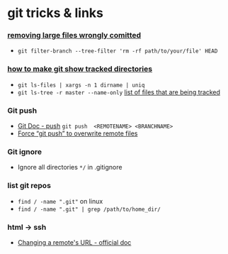 # git tricks & links

### [removing large files wrongly comitted](http://thomas-cokelaer.info/blog/2018/02/git-how-to-remove-a-big-file-wrongly-committed/)
- `git filter-branch --tree-filter 'rm -rf path/to/your/file' HEAD`

### [how to make git show tracked directories](https://stackoverflow.com/questions/20247389/how-can-i-make-git-list-only-the-tracked-directories-in-a-folder)
- `git ls-files | xargs -n 1 dirname | uniq`
- `git ls-tree -r master --name-only` [list of files that are being tracked](https://stackoverflow.com/questions/15606955/how-can-i-make-git-show-a-list-of-the-files-that-are-being-tracked/15606998)
### Git push
- [Git Doc - push](https://help.github.com/articles/pushing-to-a-remote/) `git push  <REMOTENAME> <BRANCHNAME>`
- [Force “git push” to overwrite remote files](https://stackoverflow.com/questions/10510462/force-git-push-to-overwrite-remote-files)
### Git ignore
- Ignore all directories `*/` in .gitignore

### list git repos
- `find / -name ".git"` on linux
- `find / -name ".git" | grep /path/to/home_dir/`

### html -> ssh
- [Changing a remote's URL - official doc](https://help.github.com/articles/changing-a-remote-s-url/)

